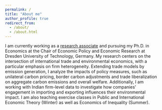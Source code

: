 ```yaml
---
permalink: /
title: "About me"
author_profile: true
redirect_from: 
  - /about/
  - /about.html
---
```



I am currently working as a [research associate](https://tu-dresden.de/bu/wirtschaft/vwl/wuw/die-professur/mitarbeiter/simon-johannes-bolz) and pursuing my Ph.D. in Economics at the Chair of Economic Policy and Economic Research at Dresden University of Technology, Germany. My research centers on the intersection of international trade and environmental economics, with a particular emphasis on firm heterogeneity. Extending trade models by emission generation, I analyze the impacts of policy measures, such as unilateral carbon pricing, border carbon adjustments and trade liberalization on aggregate carbon emissions and overall welfare. Additionally, I am working with Indian firm-level data to investigate how companies' engagement in importing and exporting influences their environmental impact. I am also teaching exercise classes in Public and International Economic Theory (Winter) as well as Economics of Inequality (Summer). 

